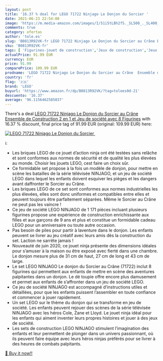 ```yaml
---
layout: post
title: '16.37 % deal for LEGO 71722 Ninjago Le Donjon du Sorcier '
date: 2021-06-23 22:54:08
image: 'https://m.media-amazon.com/images/I/51i5tLBh2fS._SL500_._SL400_.jpg'
comments: true
category: ofertas
author: 'tole.es'
slug: 'B0813R92VK-fr LEGO 71722 Ninjago Le Donjon du Sorcier au Crâne Ensemble...'
sku: 'B0813R92VK-fr'
tags: [ 'Figurines-jouet de construction','Jeux de construction','Jeux et Jouets','Jeux et jouets','lego', ]
actualPrice: 91.99 EUR
currency: EUR
price: 91.99
comparePrice: 109.99 EUR
prodname: 'LEGO 71722 Ninjago Le Donjon du Sorcier au Crâne  Ensemble de Construction 2 en 1 et Jeu de société avec 8 Figurines'
country: 'fr'
flag: '🇫🇷'
brand: 'LEGO'
buyurl: 'https://www.amazon.fr/dp/B0813R92VK/?tag=tolees0d-21'
descuento: '16.37'
average: '96.1156462585037'
---
```


There's a deal [LEGO 71722 Ninjago Le Donjon du Sorcier au Crâne  Ensemble de Construction 2 en 1 et Jeu de société avec 8 Figurines](https://www.amazon.fr/dp/B0813R92VK/?tag=tolees0d-21)  with  16.37 % discount, final price tag of  91.99 EUR (original: 109.99 EUR) here:

[![LEGO 71722 Ninjago Le Donjon du Sorcier ](https://m.media-amazon.com/images/I/51i5tLBh2fS._SL500_._SL400_.jpg)](https://www.amazon.fr/dp/B0813R92VK/?tag=tolees0d-21)

ℹ️:

- Les briques LEGO de ce jouet d’action ninja ont été testées sans relâche et sont conformes aux normes de sécurité et de qualité les plus élevées au monde. Choisir les jouets LEGO, cest faire un choix sûr.
- Ce formidable set propose à la fois un modèle de donjon, pour mettre en scène les batailles de la série télévisée NINJAGO, et un jeu de société LEGO dans lequel les enfants doivent esquiver les pièges et les dangers avant daffronter le Sorcier au Crâne.
- Les briques LEGO de ce set sont conformes aux normes industrielles les plus élevées, elles sont donc uniformes et compatibles entre elles et peuvent toujours être parfaitement séparées. Même le Sorcier au Crâne ne peut pas les vaincre !
- Ce jeu de société LEGO NINJAGO de 1 171 pièces incluant plusieurs figurines propose une expérience de construction enrichissante aux filles et aux garçons de 9 ans et plus et constitue un formidable cadeau LEGO pour un anniversaire ou toute autre occasion.
- Pas besoin de piles pour partir à laventure dans le donjon. Les enfants peuvent se livrer au jeu créatif avec leurs amis dès la construction du set. Laction ne sarrête jamais !
- Nouveauté de juin 2020, ce jouet ninja présente des dimensions idéales pour s’amuser à la maison ou être exposé avec fierté dans une chambre. Le donjon mesure plus de 31 cm de haut, 27 cm de long et 43 cm de large.
- Le set LEGO NINJAGO Le donjon du Sorcier au Crâne (71722) inclut 8 figurines qui permettent aux enfants de mettre en scène des aventures palpitantes dans un donjon. Le dé toupie offre encore plus damusement et permet aux enfants de s’affronter dans un jeu de société LEGO.
- Ce jeu de société NINJAGO est accompagné d’instructions utiles et détaillées, pour que les enfants puissent l’assembler en toute confiance et commencer à jouer rapidement.
- Un set LEGO sur le thème du donjon qui se transforme en jeu de société. Les enfants peuvent rejouer des scènes de la série télévisée NINJAGO avec les héros Cole, Zane et Lloyd. Le jouet ninja idéal pour les enfants qui aiment inventer leurs propres histoires et jouer à des jeux de société.
- Les sets de construction LEGO NINJAGO stimulent l’imagination des enfants et leur permettent de plonger dans un univers passionnant, où ils peuvent faire équipe avec leurs héros ninjas préférés pour se livrer à des heures de combats palpitants.

[🛒 Buy it now!!](https://www.amazon.fr/dp/B0813R92VK/?tag=tolees0d-21)

